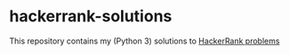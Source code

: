 # hackerrank-solutions
This repository contains my (Python 3) solutions to [HackerRank problems](https://www.hackerrank.com/dashboard)

